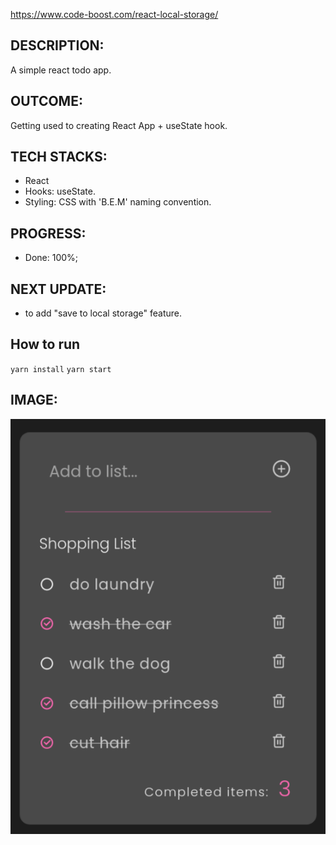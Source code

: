 https://www.code-boost.com/react-local-storage/

## DESCRIPTION:
A simple react todo app.

## OUTCOME:
Getting used to creating React App + useState hook.

## TECH STACKS:
- React
- Hooks: useState.
- Styling: CSS with 'B.E.M' naming convention.

## PROGRESS:
- Done: 100%;

## NEXT UPDATE:
- to add "save to local storage" feature.

## How to run
`yarn install`
`yarn start`


## IMAGE:
![Screenshot of the site](./screenshots/49.todoApp1.png)